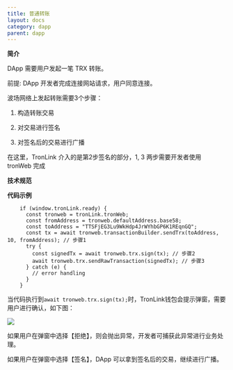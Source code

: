 ```yaml
---
title: 普通转账
layout: docs
category: dapp
parent: dapp
---
```


**简介**

DApp 需要用户发起一笔 TRX 转账。

前提: DApp 开发者完成连接网站请求，用户同意连接。

波场网络上发起转账需要3个步骤：

  1. 构造转账交易

  2. 对交易进行签名

  3. 对签名后的交易进行广播

在这里，TronLink 介入的是第2步签名的部分，1, 3 两步需要开发者使用 tronWeb 完成

**技术规范**

**代码示例**

```shell 
    if (window.tronLink.ready) {
      const tronweb = tronLink.tronWeb;
      const fromAddress = tronweb.defaultAddress.base58;
      const toAddress = "TTSFjEG3Lu9WkHdp4JrWYhbGP6K1REqnGQ";
      const tx = await tronweb.transactionBuilder.sendTrx(toAddress, 10, fromAddress); // 步骤1
      try {
        const signedTx = await tronweb.trx.sign(tx); // 步骤2
        await tronweb.trx.sendRawTransaction(signedTx); // 步骤3
      } catch (e) {
        // error handling
      }
    }
```

当代码执行到`await tronweb.trx.sign(tx);`时，TronLink钱包会提示弹窗，需要用户进行确认，如下图：

![](https://docs-zh.tronlink.org/~gitbook/image?url=https%3A%2F%2F1166523713-files.gitbook.io%2F%7E%2Ffiles%2Fv0%2Fb%2Fgitbook-x-prod.appspot.com%2Fo%2Fspaces%252FCXoQmcUHNY97twQ2Y2PY%252Fuploads%252FsPt6RFvrdpaQr2bC04Xv%252Fsign_trx.png%3Falt%3Dmedia%26token%3D91dbf461-f487-4c08-92ef-2e5efba694ce&width=300&dpr=4&quality=100&sign=60edce58&sv=2)

如果用户在弹窗中选择【拒绝】，则会抛出异常，开发者可捕获此异常进行业务处理。

如果用户在弹窗中选择【签名】，DApp 可以拿到签名后的交易，继续进行广播。

